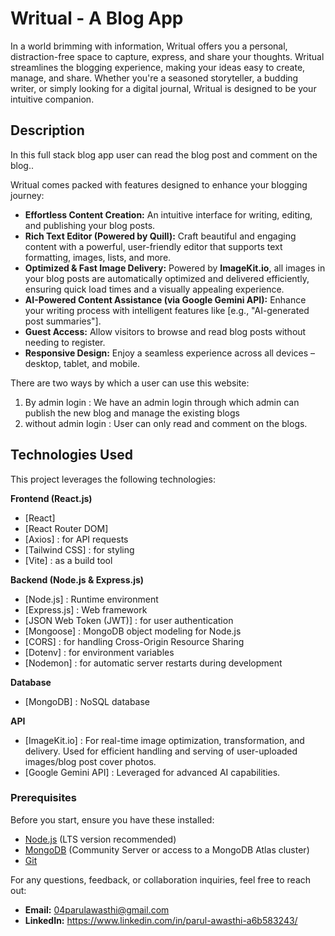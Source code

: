 # Writual - A Blog App

In a world brimming with information, Writual offers you a personal, distraction-free space to capture, express, and share your thoughts.
Writual streamlines the blogging experience, making your ideas  easy to create, manage, and share. 
Whether you're a seasoned storyteller, a budding writer, or simply looking for a digital journal, Writual is designed to be your intuitive companion.

## Description

In this full stack blog app user can read the blog post and comment on the blog..

Writual comes packed with features designed to enhance your blogging journey:

- **Effortless Content Creation:** An intuitive interface for writing, editing, and publishing your blog posts.
- **Rich Text Editor (Powered by Quill):** Craft beautiful and engaging content with a powerful, user-friendly editor that supports text formatting, images, lists, and more.
- **Optimized & Fast Image Delivery:** Powered by **ImageKit.io**, all images in your blog posts are automatically optimized and delivered efficiently, ensuring quick load times and a visually appealing experience.
- **AI-Powered Content Assistance (via Google Gemini API):** Enhance your writing process with intelligent features like [e.g., "AI-generated post summaries"].
- **Guest Access:** Allow visitors to browse and read blog posts without needing to register.
- **Responsive Design:** Enjoy a seamless experience across all devices – desktop, tablet, and mobile.

There are two ways by which a user can use this website:
1. By admin login :  We have an admin login through which admin can publish the new blog and manage the existing blogs
2. without admin login : User can only read and comment on the blogs.

## Technologies Used

This project leverages the following technologies:

**Frontend (React.js)**
-   [React]
-   [React Router DOM]
-   [Axios] : for API requests
-   [Tailwind CSS] : for styling
-   [Vite] : as a build tool

**Backend (Node.js & Express.js)**
-   [Node.js] : Runtime environment
-   [Express.js] : Web framework
-   [JSON Web Token (JWT)] : for user authentication
-   [Mongoose] : MongoDB object modeling for Node.js
-   [CORS] : for handling Cross-Origin Resource Sharing
-   [Dotenv] : for environment variables
-   [Nodemon] : for automatic server restarts during development

**Database**
-   [MongoDB] : NoSQL database

**API**  
- [ImageKit.io] : For real-time image optimization, transformation, and delivery. Used for efficient handling and serving of user-uploaded images/blog post cover photos.
- [Google Gemini API] : Leveraged for advanced AI capabilities.
### Prerequisites

Before you start, ensure you have these installed:

-   [Node.js](https://nodejs.org/en/download/) (LTS version recommended)
-   [MongoDB](https://www.mongodb.com/try/download/community) (Community Server or access to a MongoDB Atlas cluster)
-   [Git](https://git-scm.com/downloads)

For any questions, feedback, or collaboration inquiries, feel free to reach out:

-   **Email:**  04parulawasthi@gmail.com
-   **LinkedIn:** https://www.linkedin.com/in/parul-awasthi-a6b583243/
